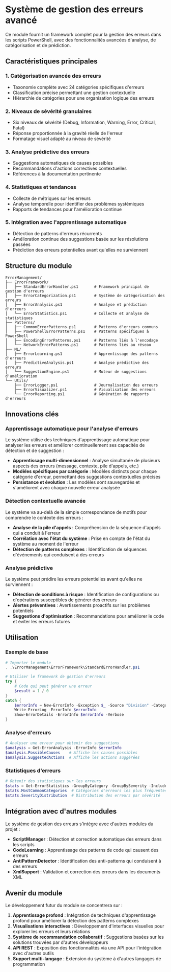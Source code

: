 # Système de gestion des erreurs avancé

Ce module fournit un framework complet pour la gestion des erreurs dans les scripts PowerShell, avec des fonctionnalités avancées d'analyse, de catégorisation et de prédiction.

## Caractéristiques principales

### 1. Catégorisation avancée des erreurs
- Taxonomie complète avec 24 catégories spécifiques d'erreurs
- Classification précise permettant une gestion contextuelle
- Hiérarchie de catégories pour une organisation logique des erreurs

### 2. Niveaux de sévérité granulaires
- Six niveaux de sévérité (Debug, Information, Warning, Error, Critical, Fatal)
- Réponse proportionnée à la gravité réelle de l'erreur
- Formatage visuel adapté au niveau de sévérité

### 3. Analyse prédictive des erreurs
- Suggestions automatiques de causes possibles
- Recommandations d'actions correctives contextuelles
- Références à la documentation pertinente

### 4. Statistiques et tendances
- Collecte de métriques sur les erreurs
- Analyse temporelle pour identifier des problèmes systémiques
- Rapports de tendances pour l'amélioration continue

### 5. Intégration avec l'apprentissage automatique
- Détection de patterns d'erreurs récurrents
- Amélioration continue des suggestions basée sur les résolutions passées
- Prédiction des erreurs potentielles avant qu'elles ne surviennent

## Structure du module

```
ErrorManagement/
├── ErrorFramework/
│   ├── StandardErrorHandler.ps1       # Framework principal de gestion d'erreurs
│   ├── ErrorCategorization.ps1        # Système de catégorisation des erreurs
│   ├── ErrorAnalysis.ps1              # Analyse et prédiction d'erreurs
│   └── ErrorStatistics.ps1            # Collecte et analyse de statistiques
├── Patterns/
│   ├── CommonErrorPatterns.ps1        # Patterns d'erreurs communs
│   ├── PowerShellErrorPatterns.ps1    # Patterns spécifiques à PowerShell
│   ├── EncodingErrorPatterns.ps1      # Patterns liés à l'encodage
│   └── NetworkErrorPatterns.ps1       # Patterns liés au réseau
├── ML/
│   ├── ErrorLearning.ps1              # Apprentissage des patterns d'erreurs
│   ├── PredictiveAnalysis.ps1         # Analyse prédictive des erreurs
│   └── SuggestionEngine.ps1           # Moteur de suggestions d'amélioration
└── Utils/
    ├── ErrorLogger.ps1                # Journalisation des erreurs
    ├── ErrorVisualizer.ps1            # Visualisation des erreurs
    └── ErrorReporting.ps1             # Génération de rapports d'erreurs
```

## Innovations clés

### Apprentissage automatique pour l'analyse d'erreurs
Le système utilise des techniques d'apprentissage automatique pour analyser les erreurs et améliorer continuellement ses capacités de détection et de suggestion :

- **Apprentissage multi-dimensionnel** : Analyse simultanée de plusieurs aspects des erreurs (message, contexte, pile d'appels, etc.)
- **Modèles spécifiques par catégorie** : Modèles distincts pour chaque catégorie d'erreur, permettant des suggestions contextuelles précises
- **Persistance et évolution** : Les modèles sont sauvegardés et s'améliorent avec chaque nouvelle erreur analysée

### Détection contextuelle avancée
Le système va au-delà de la simple correspondance de motifs pour comprendre le contexte des erreurs :

- **Analyse de la pile d'appels** : Compréhension de la séquence d'appels qui a conduit à l'erreur
- **Corrélation avec l'état du système** : Prise en compte de l'état du système au moment de l'erreur
- **Détection de patterns complexes** : Identification de séquences d'événements qui conduisent à des erreurs

### Analyse prédictive
Le système peut prédire les erreurs potentielles avant qu'elles ne surviennent :

- **Détection de conditions à risque** : Identification de configurations ou d'opérations susceptibles de générer des erreurs
- **Alertes préventives** : Avertissements proactifs sur les problèmes potentiels
- **Suggestions d'optimisation** : Recommandations pour améliorer le code et éviter les erreurs futures

## Utilisation

### Exemple de base
```powershell
# Importer le module
. .\ErrorManagement\ErrorFramework\StandardErrorHandler.ps1

# Utiliser le framework de gestion d'erreurs
try {
    # Code qui peut générer une erreur
    $result = 1 / 0
}
catch {
    $errorInfo = New-ErrorInfo -Exception $_ -Source "Division" -Category "MathError" -Severity "Error"
    Write-ErrorLog -ErrorInfo $errorInfo
    Show-ErrorDetails -ErrorInfo $errorInfo -Verbose
}
```

### Analyse d'erreurs
```powershell
# Analyser une erreur pour obtenir des suggestions
$analysis = Get-ErrorAnalysis -ErrorInfo $errorInfo
$analysis.PossibleCauses    # Affiche les causes possibles
$analysis.SuggestedActions  # Affiche les actions suggérées
```

### Statistiques d'erreurs
```powershell
# Obtenir des statistiques sur les erreurs
$stats = Get-ErrorStatistics -GroupByCategory -GroupBySeverity -IncludeTimeline
$stats.MostCommonCategories  # Catégories d'erreurs les plus fréquentes
$stats.SeverityDistribution  # Distribution des erreurs par sévérité
```

## Intégration avec d'autres modules

Le système de gestion des erreurs s'intègre avec d'autres modules du projet :

- **ScriptManager** : Détection et correction automatique des erreurs dans les scripts
- **CodeLearning** : Apprentissage des patterns de code qui causent des erreurs
- **AntiPatternDetector** : Identification des anti-patterns qui conduisent à des erreurs
- **XmlSupport** : Validation et correction des erreurs dans les documents XML

## Avenir du module

Le développement futur du module se concentrera sur :

1. **Apprentissage profond** : Intégration de techniques d'apprentissage profond pour améliorer la détection des patterns complexes
2. **Visualisations interactives** : Développement d'interfaces visuelles pour explorer les erreurs et leurs relations
3. **Système de recommandation collaboratif** : Suggestions basées sur les solutions trouvées par d'autres développeurs
4. **API REST** : Exposition des fonctionnalités via une API pour l'intégration avec d'autres outils
5. **Support multi-langage** : Extension du système à d'autres langages de programmation
